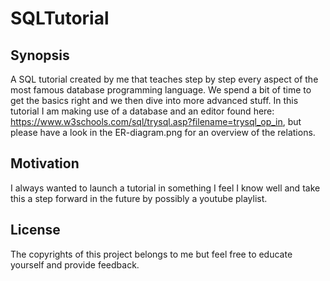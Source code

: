 # SQLTutorial

## Synopsis
A SQL tutorial created by me that teaches step by step every aspect of the most famous database programming language.  We spend a bit of time to get the basics right and we then dive into more advanced stuff.  In this tutorial I am making use of a database and an editor found here: https://www.w3schools.com/sql/trysql.asp?filename=trysql_op_in, but please have a look in the ER-diagram.png for an overview of the relations.

## Motivation
I always wanted to launch a tutorial in something I feel I know well and take this a step forward in the future by possibly a youtube playlist.

## License
The copyrights of this project belongs to me but feel free to educate yourself and provide feedback.